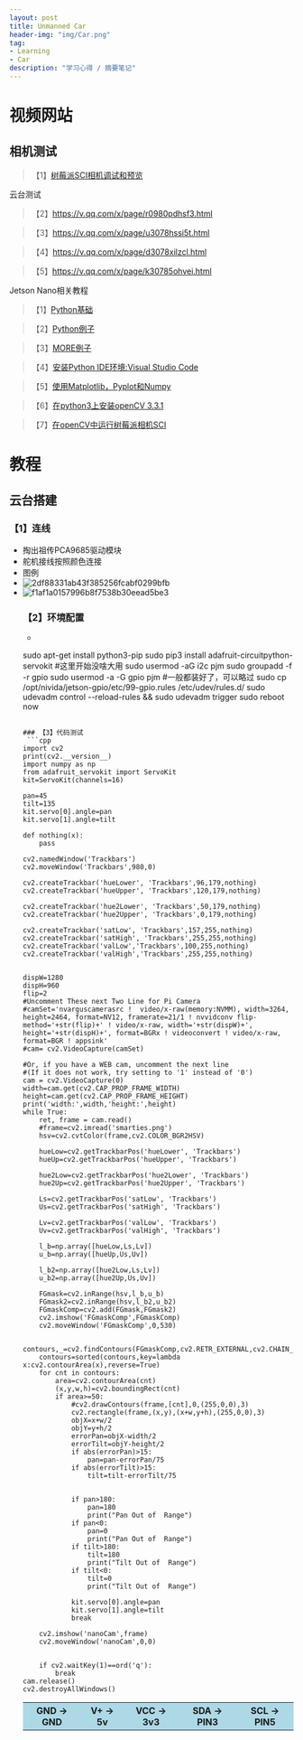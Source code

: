 ```yaml
---
layout: post
title: Unmanned Car
header-img: "img/Car.png"
tag:
- Learning
- Car
description: "学习心得 / 摘要笔记"
---
```


# 视频网站
## 相机测试
<blockquote>
  【1】<a href="http://www.qishunwang.net/news_show_98775.aspx" target="_blank">树莓派SCI相机调试和预览</a>
</blockquote>
云台测试
<blockquote>
  【2】<a href="https://v.qq.com/x/page/r0980pdhsf3.html" target="_blank">https://v.qq.com/x/page/r0980pdhsf3.html</a>
</blockquote>
<blockquote>
  【3】<a href="https://v.qq.com/x/page/u3078hssi5t.html" target="_blank">https://v.qq.com/x/page/u3078hssi5t.html</a>
</blockquote>
<blockquote>
  【4】<a href="https://v.qq.com/x/page/d3078xilzcl.html" target="_blank">https://v.qq.com/x/page/d3078xilzcl.html</a>
</blockquote>
<blockquote>
  【5】<a href="https://v.qq.com/x/page/k30785ohvei.html" target="_blank">https://v.qq.com/x/page/k30785ohvei.html</a>
</blockquote>

Jetson Nano相关教程
<blockquote>
  【1】<a href="https://v.qq.com/x/page/r0976psa45v.html" target="_blank">Python基础</a>
</blockquote>
<blockquote>
  【2】<a href="https://v.qq.com/x/page/h0976jywrnp.html" target="_blank">Python例子</a>
</blockquote>
<blockquote>
  【3】<a href="https://v.qq.com/x/page/o0976lp7flp.html" target="_blank">MORE例子</a>
</blockquote>
<blockquote>
  【4】<a href="https://v.qq.com/x/page/g0976fq6dbu.html" target="_blank">安装Python IDE环境:Visual Studio Code</a>
</blockquote>
<blockquote>
  【5】<a href="https://v.qq.com/x/page/y0976gsafqv.html" target="_blank">使用Matplotlib，Pyplot和Numpy</a>
</blockquote>
<blockquote>
  【6】<a href="https://v.qq.com/x/page/a0976qism1a.html" target="_blank">在python3上安装openCV 3.3.1</a>
</blockquote>
<blockquote>
  【7】<a href="https://v.qq.com/x/page/n09771eog0u.html" target="_blank">在openCV中运行树莓派相机SCI</a>
</blockquote>

# 教程
## 云台搭建
### 【1】连线
- 掏出祖传PCA9685驱动模块
-  <table>
      <tr>
          <th bgcolor="lightblue">GND → GND</th>
          <th bgcolor="lightblue">V+ → 5v</th>
          <th bgcolor="lightblue">VCC → 3v3</th>
          <th bgcolor="lightblue">SDA → PIN3</th>
          <th bgcolor="lightblue">SCL → PIN5</th>
      </tr>
- 舵机接线按照颜色连接
- 图例
- ![2df88331ab43f385256fcabf0299bfb](https://user-images.githubusercontent.com/61528011/133183040-69301710-968d-47a5-9d78-89730e1ba98b.jpg)
- ![f1af1a0157996b8f7538b30eead5be3](https://user-images.githubusercontent.com/61528011/133183076-43f703d8-d47c-4a3d-b4fb-9ae029c866c0.jpg)
### 【2】环境配置

- ```cpp
sudo apt-get install python3-pip
sudo pip3 install adafruit-circuitpython-servokit
#这里开始没啥大用
sudo usermod -aG i2c pjm
sudo groupadd -f -r gpio
sudo usermod -a -G gpio pjm
#一般都装好了，可以略过
sudo cp /opt/nivida/jetson-gpio/etc/99-gpio.rules /etc/udev/rules.d/
sudo udevadm control --reload-rules && sudo udevadm trigger
sudo reboot now
```

### 【3】代码测试
 ```cpp
import cv2
print(cv2.__version__)
import numpy as np
from adafruit_servokit import ServoKit
kit=ServoKit(channels=16)

pan=45
tilt=135
kit.servo[0].angle=pan
kit.servo[1].angle=tilt

def nothing(x):
    pass

cv2.namedWindow('Trackbars')
cv2.moveWindow('Trackbars',980,0)

cv2.createTrackbar('hueLower', 'Trackbars',96,179,nothing)
cv2.createTrackbar('hueUpper', 'Trackbars',120,179,nothing)

cv2.createTrackbar('hue2Lower', 'Trackbars',50,179,nothing)
cv2.createTrackbar('hue2Upper', 'Trackbars',0,179,nothing)

cv2.createTrackbar('satLow', 'Trackbars',157,255,nothing)
cv2.createTrackbar('satHigh', 'Trackbars',255,255,nothing)
cv2.createTrackbar('valLow','Trackbars',100,255,nothing)
cv2.createTrackbar('valHigh','Trackbars',255,255,nothing)


dispW=1280
dispH=960
flip=2
#Uncomment These next Two Line for Pi Camera
#camSet='nvarguscamerasrc !  video/x-raw(memory:NVMM), width=3264, height=2464, format=NV12, framerate=21/1 ! nvvidconv flip-method='+str(flip)+' ! video/x-raw, width='+str(dispW)+', height='+str(dispH)+', format=BGRx ! videoconvert ! video/x-raw, format=BGR ! appsink'
#cam= cv2.VideoCapture(camSet)

#Or, if you have a WEB cam, uncomment the next line
#(If it does not work, try setting to '1' instead of '0')
cam = cv2.VideoCapture(0)
width=cam.get(cv2.CAP_PROP_FRAME_WIDTH)
height=cam.get(cv2.CAP_PROP_FRAME_HEIGHT)
print('width:',width,'height:',height)
while True:   
    ret, frame = cam.read()
    #frame=cv2.imread('smarties.png')
    hsv=cv2.cvtColor(frame,cv2.COLOR_BGR2HSV)

    hueLow=cv2.getTrackbarPos('hueLower', 'Trackbars')
    hueUp=cv2.getTrackbarPos('hueUpper', 'Trackbars')

    hue2Low=cv2.getTrackbarPos('hue2Lower', 'Trackbars')
    hue2Up=cv2.getTrackbarPos('hue2Upper', 'Trackbars')

    Ls=cv2.getTrackbarPos('satLow', 'Trackbars')
    Us=cv2.getTrackbarPos('satHigh', 'Trackbars')

    Lv=cv2.getTrackbarPos('valLow', 'Trackbars')
    Uv=cv2.getTrackbarPos('valHigh', 'Trackbars')

    l_b=np.array([hueLow,Ls,Lv])
    u_b=np.array([hueUp,Us,Uv])

    l_b2=np.array([hue2Low,Ls,Lv])
    u_b2=np.array([hue2Up,Us,Uv])

    FGmask=cv2.inRange(hsv,l_b,u_b)
    FGmask2=cv2.inRange(hsv,l_b2,u_b2)
    FGmaskComp=cv2.add(FGmask,FGmask2)
    cv2.imshow('FGmaskComp',FGmaskComp)
    cv2.moveWindow('FGmaskComp',0,530)

    contours,_=cv2.findContours(FGmaskComp,cv2.RETR_EXTERNAL,cv2.CHAIN_APPROX_SIMPLE)
    contours=sorted(contours,key=lambda x:cv2.contourArea(x),reverse=True)
    for cnt in contours:
        area=cv2.contourArea(cnt)
        (x,y,w,h)=cv2.boundingRect(cnt)
        if area>=50:
            #cv2.drawContours(frame,[cnt],0,(255,0,0),3)
            cv2.rectangle(frame,(x,y),(x+w,y+h),(255,0,0),3)
            objX=x+w/2
            objY=y+h/2
            errorPan=objX-width/2
            errorTilt=objY-height/2
            if abs(errorPan)>15:
                pan=pan-errorPan/75
            if abs(errorTilt)>15:
                tilt=tilt-errorTilt/75


            if pan>180:
                pan=180
                print("Pan Out of  Range")   
            if pan<0:
                pan=0
                print("Pan Out of  Range")
            if tilt>180:
                tilt=180
                print("Tilt Out of  Range")
            if tilt<0:
                tilt=0
                print("Tilt Out of  Range")                 

            kit.servo[0].angle=pan
            kit.servo[1].angle=tilt
            break        

    cv2.imshow('nanoCam',frame)
    cv2.moveWindow('nanoCam',0,0)


    if cv2.waitKey(1)==ord('q'):
        break
cam.release()
cv2.destroyAllWindows()
```
